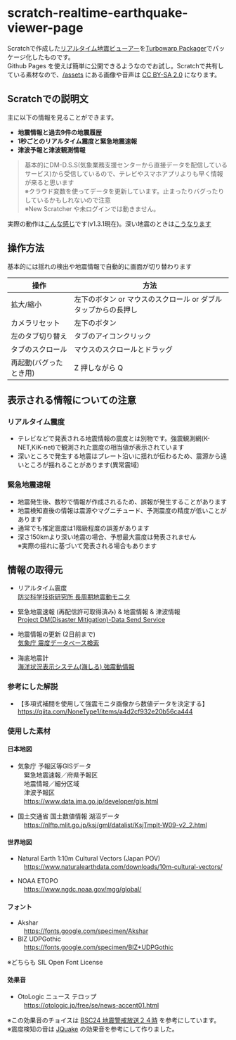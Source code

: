 # scratch-realtime-earthquake-viewer-page

Scratchで作成した[リアルタイム地震ビューアー](https://scratch.mit.edu/projects/636244032)を[Turbowarp Packager](https://packager.turbowarp.org/#636244032)でパッケージ化したものです。  
Github Pages を使えば簡単に公開できるようなのでお試し。Scratchで共有している素材なので、[/assets](https://github.com/kotoho7/scratch-realtime-earthquake-viewer-page/tree/main/assets) にある画像や音声は [CC BY-SA 2.0](https://creativecommons.org/licenses/by-sa/2.0/deed.ja) になります。

## Scratchでの説明文

主に以下の情報を見ることができます。

- **地震情報と過去9件の地震履歴**
- **1秒ごとのリアルタイム震度と緊急地震速報**
- **津波予報と津波観測情報**

>基本的にDM-D.S.S(気象業務支援センターから直接データを配信しているサービス)から受信しているので、テレビやスマホアプリよりも早く情報が来ると思います  
>※クラウド変数を使ってデータを更新しています。止まったりバグったりしているかもしれないので注意  
>※New Scratcher や未ログインでは動きません。

実際の動作は[こんな感じ](https://youtu.be/83u_s1SKq1I)です(v1.3.1現在)。深い地震のときは[こうなります](https://youtu.be/n83NO49gfHk/)

## 操作方法

基本的には揺れの検出や地震情報で自動的に画面が切り替わります

|操作|方法|
|---|---|
|拡大/縮小|左下のボタン or マウスのスクロール or ダブルタップからの長押し|
|カメラリセット|左下のボタン|
|左のタブ切り替え|タブのアイコンクリック|
|タブのスクロール|マウスのスクロールとドラッグ|
|再起動(バグったとき用)|Z 押しながら Q|

## 表示される情報についての注意

### リアルタイム震度

- テレビなどで発表される地震情報の震度とは別物です。強震観測網(K-NET,KiK-net)で観測された震度の相当値が表示されています
- 深いところで発生する地震はプレート沿いに揺れが伝わるため、震源から遠いところが揺れることがあります(異常震域)

### 緊急地震速報

- 地震発生後、数秒で情報が作成されるため、誤報が発生することがあります
- 地震検知直後の情報は震源やマグニチュード、予測震度の精度が低いことがあります
- 通常でも推定震度は1階級程度の誤差があります
- 深さ150kmより深い地震の場合、予想最大震度は発表されません  
※実際の揺れに基づいて発表される場合もあります

## 情報の取得元

- リアルタイム震度  
[防災科学技術研究所 長周期地震動モニタ](https://www.lmoni.bosai.go.jp/monitor/)

- 緊急地震速報 (再配信許可取得済み) & 地震情報 & 津波情報  
[Project DM(Disaster Mitigation)-Data Send Service](https://dmdata.jp/docs/telegrams/)
- 地震情報の更新 (2日前まで)  
[気象庁 震度データベース検索](https://www.data.jma.go.jp/svd/eqdb/data/shindo/)

- 海底地震計  
[海洋状況表示システム(海しる) 強震動情報](https://www.msil.go.jp/)

### 参考にした解説

- 【多項式補間を使用して強震モニタ画像から数値データを決定する】  
<https://qiita.com/NoneType1/items/a4d2cf932e20b56ca444>

### 使用した素材

#### 日本地図

- 気象庁 予報区等GISデータ  
　緊急地震速報／府県予報区  
　地震情報／細分区域  
　津波予報区  
　<https://www.data.jma.go.jp/developer/gis.html>

- 国土交通省 国土数値情報 湖沼データ  
　<https://nlftp.mlit.go.jp/ksj/gml/datalist/KsjTmplt-W09-v2_2.html>

#### 世界地図

- Natural Earth 1:10m Cultural Vectors (Japan POV)  
　<https://www.naturalearthdata.com/downloads/10m-cultural-vectors/>

- NOAA ETOPO  
　<https://www.ngdc.noaa.gov/mgg/global/>

#### フォント

- Akshar  
　<https://fonts.google.com/specimen/Akshar>
- BIZ UDPGothic  
　<https://fonts.google.com/specimen/BIZ+UDPGothic>

※どちらも SIL Open Font License

#### 効果音

- OtoLogic ニュース テロップ  
　<https://otologic.jp/free/se/news-accent01.html>

※この効果音のチョイスは [BSC24 地震警戒放送２４時](https://ch.nicovideo.jp/bousai-share) を参考にしています。  
※震度検知の音は [JQuake](https://jquake.net/) の効果音を参考にして作りました。
